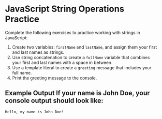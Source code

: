 # JavaScript String Operations Practice
Complete the following exercises to practice working with strings in JavaScript:
1. Create two variables: `firstName` and `lastName`, and assign them your first and last names as strings.
2. Use string concatenation to create a `fullName` variable that combines your first and last names with a space in between.
3. Use a template literal to create a `greeting` message that includes your full name.
4. Print the greeting message to the console.
## Example Output If your name is John Doe, your console output should look like:
```
Hello, my name is John Doe!
```











